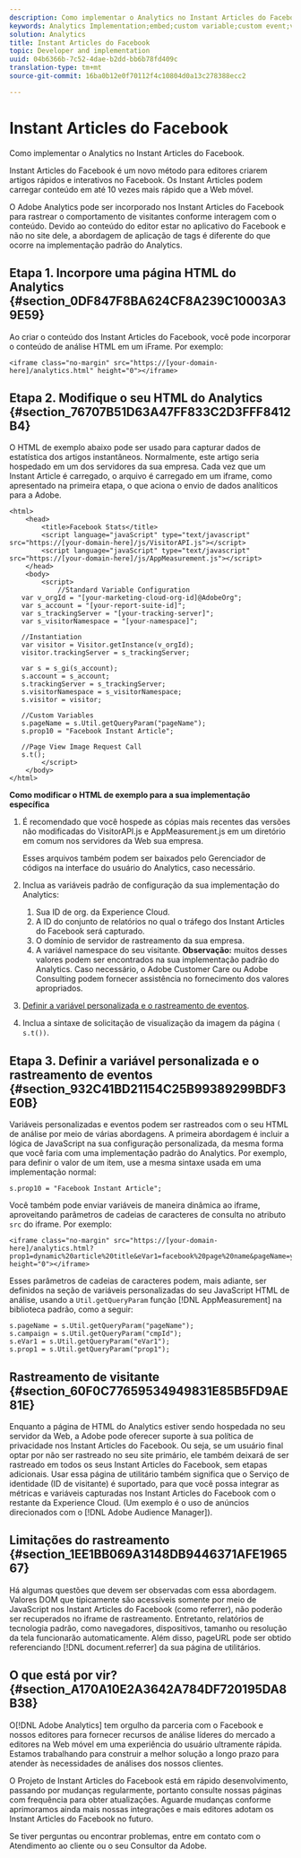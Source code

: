```yaml
---
description: Como implementar o Analytics no Instant Articles do Facebook.
keywords: Analytics Implementation;embed;custom variable;custom event;visitor tracking;tracking;limitations
solution: Analytics
title: Instant Articles do Facebook
topic: Developer and implementation
uuid: 04b6366b-7c52-4dae-b2dd-bb6b78fd409c
translation-type: tm+mt
source-git-commit: 16ba0b12e0f70112f4c10804d0a13c278388ecc2

---
```



# Instant Articles do Facebook

Como implementar o Analytics no Instant Articles do Facebook.

Instant Articles do Facebook é um novo método para editores criarem artigos rápidos e interativos no Facebook. Os Instant Articles podem carregar conteúdo em até 10 vezes mais rápido que a Web móvel.

O Adobe Analytics pode ser incorporado nos Instant Articles do Facebook para rastrear o comportamento de visitantes conforme interagem com o conteúdo. Devido ao conteúdo do editor estar no aplicativo do Facebook e não no site dele, a abordagem de aplicação de tags é diferente do que ocorre na implementação padrão do Analytics.

## Etapa 1. Incorpore uma página HTML do Analytics {#section_0DF847F8BA624CF8A239C10003A39E59}

Ao criar o conteúdo dos Instant Articles do Facebook, você pode incorporar o conteúdo de análise HTML em um iFrame. Por exemplo:

```
<iframe class="no-margin" src="https://[your-domain-here]/analytics.html" height="0"></iframe>
```

## Etapa 2. Modifique o seu HTML do Analytics {#section_76707B51D63A47FF833C2D3FFF8412B4}

O HTML de exemplo abaixo pode ser usado para capturar dados de estatística dos artigos instantâneos. Normalmente, este artigo seria hospedado em um dos servidores da sua empresa. Cada vez que um Instant Article é carregado, o arquivo é carregado em um iframe, como apresentado na primeira etapa, o que aciona o envio de dados analíticos para a Adobe.

```
<html> 
    <head> 
        <title>Facebook Stats</title> 
        <script language="javaScript" type="text/javascript" src="https://[your-domain-here]/js/VisitorAPI.js"></script> 
        <script language="javaScript" type="text/javascript" src="https://[your-domain-here]/js/AppMeasurement.js"></script> 
    </head> 
    <body> 
        <script> 
            //Standard Variable Configuration 
   var v_orgId = "[your-marketing-cloud-org-id]@AdobeOrg"; 
   var s_account = "[your-report-suite-id]"; 
   var s_trackingServer = "[your-tracking-server]"; 
   var s_visitorNamespace = "[your-namespace]"; 
     
   //Instantiation 
   var visitor = Visitor.getInstance(v_orgId); 
   visitor.trackingServer = s_trackingServer; 
     
   var s = s_gi(s_account); 
   s.account = s_account; 
   s.trackingServer = s_trackingServer; 
   s.visitorNamespace = s_visitorNamespace; 
   s.visitor = visitor; 
     
   //Custom Variables 
   s.pageName = s.Util.getQueryParam("pageName"); 
   s.prop10 = "Facebook Instant Article"; 
       
   //Page View Image Request Call 
   s.t(); 
        </script> 
    </body> 
</html> 
```

**Como modificar o HTML de exemplo para a sua implementação específica**

1. É recomendado que você hospede as cópias mais recentes das versões não modificadas do VisitorAPI.js e AppMeasurement.js em um diretório em comum nos servidores da Web sua empresa.

   Esses arquivos também podem ser baixados pelo Gerenciador de códigos na interface do usuário do Analytics, caso necessário.

1. Inclua as variáveis padrão de configuração da sua implementação do Analytics:

   1. Sua ID de org. da Experience Cloud.
   1. A ID do conjunto de relatórios no qual o tráfego dos Instant Articles do Facebook será capturado.
   1. O domínio de servidor de rastreamento da sua empresa.
   1. A variável namespace do seu visitante. **Observação:** muitos desses valores podem ser encontrados na sua implementação padrão do Analytics. Caso necessário, o Adobe Customer Care ou Adobe Consulting podem fornecer assistência no fornecimento dos valores apropriados.

1. [Definir a variável personalizada e o rastreamento de eventos](/help/implement/js-implementation/analytics-facebook-instant-articles.md#section_932C41BD21154C25B99389299BDF3E0B).
1. Inclua a sintaxe de solicitação de visualização da imagem da página `( s.t())`.

## Etapa 3. Definir a variável personalizada e o rastreamento de eventos {#section_932C41BD21154C25B99389299BDF3E0B}

Variáveis personalizadas e eventos podem ser rastreados com o seu HTML de análise por meio de várias abordagens. A primeira abordagem é incluir a lógica de JavaScript na sua configuração personalizada, da mesma forma que você faria com uma implementação padrão do Analytics. Por exemplo, para definir o valor de um item, use a mesma sintaxe usada em uma implementação normal:

```
s.prop10 = "Facebook Instant Article";
```

Você também pode enviar variáveis de maneira dinâmica ao iframe, aproveitando parâmetros de cadeias de caracteres de consulta no atributo `src` do iframe. Por exemplo:

```
<iframe class="no-margin" src="https://[your-domain-here]/analytics.html?prop1=dynamic%20article%20title&eVar1=facebook%20page%20name&pageName=your%20page%20name%20here&cmpId=your%20campaignID%20here" height="0"></iframe>
```

Esses parâmetros de cadeias de caracteres podem, mais adiante, ser definidos na seção de variáveis personalizadas do seu JavaScript HTML de análise, usando a `Util.getQueryParam` função [!DNL AppMeasurement] na biblioteca padrão, como a seguir:

```
s.pageName = s.Util.getQueryParam("pageName"); 
s.campaign = s.Util.getQueryParam("cmpId"); 
s.eVar1 = s.Util.getQueryParam("eVar1"); 
s.prop1 = s.Util.getQueryParam("prop1"); 
```

## Rastreamento de visitante {#section_60F0C77659534949831E85B5FD9AE81E}

Enquanto a página de HTML do Analytics estiver sendo hospedada no seu servidor da Web, a Adobe pode oferecer suporte à sua política de privacidade nos Instant Articles do Facebook. Ou seja, se um usuário final optar por não ser rastreado no seu site primário, ele também deixará de ser rastreado em todos os seus Instant Articles do Facebook, sem etapas adicionais. Usar essa página de utilitário também significa que o Serviço de identidade (ID de visitante) é suportado, para que você possa integrar as métricas e variáveis capturadas nos Instant Articles do Facebook com o restante da Experience Cloud. (Um exemplo é o uso de anúncios direcionados com o [!DNL Adobe Audience Manager]).

## Limitações do rastreamento {#section_1EE1BB069A3148DB9446371AFE196567}

Há algumas questões que devem ser observadas com essa abordagem. Valores DOM que tipicamente são acessíveis somente por meio de JavaScript nos Instant Articles do Facebook (como referrer), não poderão ser recuperados no iframe de rastreamento. Entretanto, relatórios de tecnologia padrão, como navegadores, dispositivos, tamanho ou resolução da tela funcionarão automaticamente. Além disso, pageURL pode ser obtido referenciando [!DNL document.referrer] da sua página de utilitários.

## O que está por vir? {#section_A170A10E2A3642A784DF720195DA8B38}

O[!DNL Adobe Analytics] tem orgulho da parceria com o Facebook e nossos editores para fornecer recursos de análise líderes do mercado a editores na Web móvel em uma experiência do usuário ultramente rápida. Estamos trabalhando para construir a melhor solução a longo prazo para atender às necessidades de análises dos nossos clientes.

O Projeto de Instant Articles do Facebook está em rápido desenvolvimento, passando por mudanças regularmente, portanto consulte nossas páginas com frequência para obter atualizações. Aguarde mudanças conforme aprimoramos ainda mais nossas integrações e mais editores adotam os Instant Articles do Facebook no futuro.

Se tiver perguntas ou encontrar problemas, entre em contato com o Atendimento ao cliente ou o seu Consultor da Adobe.
